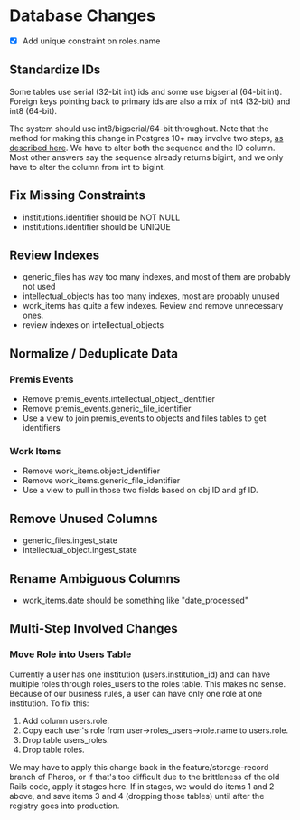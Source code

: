# Database Changes

- [x] Add unique constraint on roles.name

## Standardize IDs

Some tables use serial (32-bit int) ids and some use bigserial (64-bit int). Foreign keys pointing back to primary ids are also a mix of int4 (32-bit) and int8 (64-bit).

The system should use int8/bigserial/64-bit throughout. Note that the method for making this change in Postgres 10+ may involve two steps, [as described here](https://stackoverflow.com/questions/52195303/postgresql-primary-key-id-datatype-from-serial-to-bigserial). We have to alter both the sequence and the ID column. Most other answers say the sequence already returns bigint, and we only have to alter the column from int to bigint.

## Fix Missing Constraints

* institutions.identifier should be NOT NULL
* institutions.identifier should be UNIQUE

## Review Indexes

* generic_files has way too many indexes, and most of them are probably not used
* intellectual_objects has too many indexes, most are probably unused
* work_items has quite a few indexes. Review and remove unnecessary ones.
* review indexes on intellectual_objects

## Normalize / Deduplicate Data

### Premis Events

* Remove premis_events.intellectual_object_identifier
* Remove premis_events.generic_file_identifier
* Use a view to join premis_events to objects and files tables to get identifiers

### Work Items

* Remove work_items.object_identifier
* Remove work_items.generic_file_identifier
* Use a view to pull in those two fields based on obj ID and gf ID.

## Remove Unused Columns

* generic_files.ingest_state
* intellectual_object.ingest_state

## Rename Ambiguous Columns

* work_items.date should be something like "date\_processed"

## Multi-Step Involved Changes

### Move Role into Users Table

Currently a user has one institution (users.institution\_id) and can have multiple roles through roles\_users to the roles table. This makes no sense. Because of our business rules, a user can have only one role at one institution. To fix this:

1. Add column users.role.
2. Copy each user's role from user->roles_users->role.name to users.role.
3. Drop table users_roles.
4. Drop table roles.

We may have to apply this change back in the feature/storage-record branch of Pharos, or if that's too difficult due to the brittleness of the old Rails code, apply it stages here. If in stages, we would do items 1 and 2 above, and save items 3 and 4 (dropping those tables) until after the registry goes into production.
